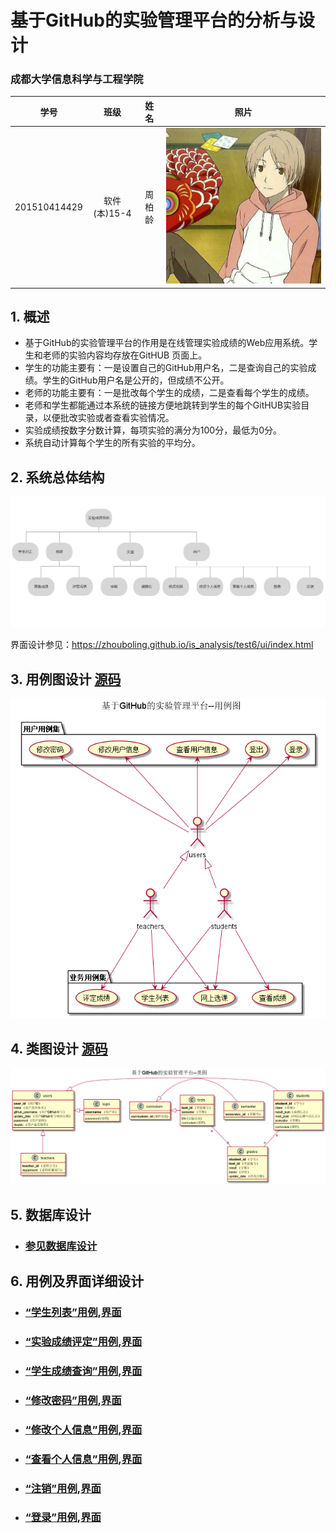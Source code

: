 ﻿<!-- markdownlint-disable MD033-->
<!-- 禁止MD033类型的警告 https://www.npmjs.com/package/markdownlint -->

# 基于GitHub的实验管理平台的分析与设计

### 成都大学信息科学与工程学院

|学号|班级|姓名|照片|
|:-------:|:-------------: | :----------:|:---:|
|201510414429|软件(本)15-4|周柏龄|![flow1](./a.jpg)|

## 1. 概述
- 基于GitHub的实验管理平台的作用是在线管理实验成绩的Web应用系统。学生和老师的实验内容均存放在GitHUB
页面上。
- 学生的功能主要有：一是设置自己的GitHub用户名，二是查询自己的实验成绩。学生的GitHub用户名是公开的，但成绩不公开。
- 老师的功能主要有：一是批改每个学生的成绩，二是查看每个学生的成绩。
- 老师和学生都能通过本系统的链接方便地跳转到学生的每个GitHUB实验目录，以便批改实验或者查看实验情况。
- 实验成绩按数字分数计算，每项实验的满分为100分，最低为0分。
- 系统自动计算每个学生的所有实验的平均分。
    
## 2. 系统总体结构
![](系统总结构图.jpg)

界面设计参见：https://zhouboling.github.io/is_analysis/test6/ui/index.html
    
## 3. 用例图设计 [源码](src/UseCase.puml)
![](useCase.png)

## 4. 类图设计 [源码](src/class.puml)
![](./class1.png)

## 5. 数据库设计
- ### [参见数据库设计](./数据库设计.md)

## 6. 用例及界面详细设计
- ### [“学生列表”用例](./用例/学生列表.md),[界面](https://zhouboling.github.io/is_analysis/test6/ui/index.html)
- ### [“实验成绩评定”用例](./用例/评定成绩.md),[界面](https://zhouboling.github.io/is_analysis/test6/ui/实验成绩评定.html)
- ### [“学生成绩查询”用例](./用例/查看成绩.md),[界面](https://zhouboling.github.io/is_analysis/test6/ui/学生成绩查询.html)
- ### [“修改密码”用例](./用例/修改密码.md),[界面](https://zhouboling.github.io/is_analysis/test6/ui/修改密码.html)
- ### [“修改个人信息”用例](./用例/修改用户信息.md),[界面](https://zhouboling.github.io/is_analysis/test6/ui/修改个人信息.html)
- ### [“查看个人信息”用例](./用例/查看用户信息.md),[界面](https://zhouboling.github.io/is_analysis/test6/ui/个人信息.html)
- ### [“注销”用例](./用例/登出.md),[界面](https://zhouboling.github.io/is_analysis/test6/ui/home.html)
- ### [“登录”用例](./用例/登录.md),[界面](https://zhouboling.github.io/is_analysis/test6/ui/home.html)
    